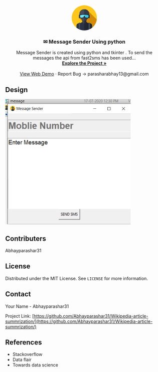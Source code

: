 <br />
<p align="center">
  <a href="https://github.com/github_Abhayparashar/message_sender_gui">
    <img src="profile.png" alt="Logo" width="80" height="80">
  </a>

  <h3 align="center">✉ Message Sender Using python</h3>

  <p align="center">
      Message Sender is created using python and tkinter . To send the messages the api from fast2sms has been used...
    <br />
    <a href="https://github.com/Abhayparashar31/Wikipedia-article-summrization/"><strong>Explore the Project »</strong></a>
    <br />
    <br />
    <a href="#">View Web Demo</a>
    ·
    <a>Report Bug -> parasharabhay13@gmail.com</a>
    
  </p>
</p>


## Design
  <a href="https://github.com/github_Abhayparashar/message_sender_gui">
    <img src="gui.png" alt="Logo" width="400" height="400">
  </a>
  
## Contributers

Abhayparashar31



<!-- LICENSE -->
## License

Distributed under the MIT License. See `LICENSE` for more information.



<!-- CONTACT -->
## Contact

Your Name - Abhayparashar31

Project Link: [https://github.com/Abhayparashar31/Wikipedia-article-summrization/](https://github.com/Abhayparashar31/Wikipedia-article-summrization/)


## References
* Stackoverflow
* Data flair
* Towards data science
